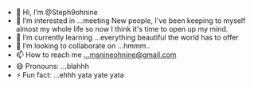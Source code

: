- 👋 Hi, I’m @Steph9ohnine
- 👀 I’m interested in ...meeting New people, I've been keeping to myself almost my whole life so now I think it's time to open up my mind.
- 🌱 I’m currently learning ...everything beautiful the world has to offer
- 💞️ I’m looking to collaborate on ...hmmm..
- 📫 How to reach me ...msnineohnine@gmail.com 
- 😄 Pronouns: ...blahhh
- ⚡ Fun fact: ...ehhh
yata yate yata
<!---
Steph9ohnine/Steph9ohnine is a ✨ special ✨ repository because its `README.md` (this file) appears on your GitHub profile.
You can click the Preview link to take a look at your changes.
--->
